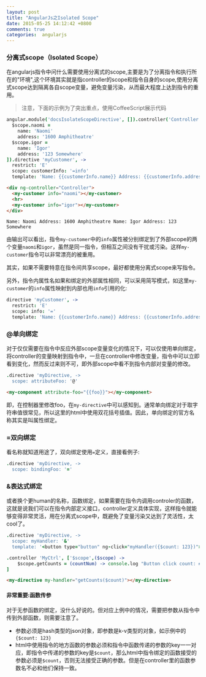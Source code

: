 ```yaml
---
layout: post
title: "AngularJs之Isolated Scope"
date: 2015-05-25 14:12:42 +0800
comments: true
categories:  angularjs
---
```


### 分离式scope（Isolated Scope）
在angularjs指令中问什么需要使用分离式的scope,主要是为了分离指令和执行所在的"环境",这个环境其实就是指controller的scope和指令自身的scope,使用分离式scope达到隔离各自scope变量，避免变量污染，从而最大程度上达到指令的重用。

> 注意，下面的示例为了突出重点，使用CoffeeScript展示代码

```coffeescript script.coffee
angular.module('docsIsolateScopeDirective', []).controller('Controller', ['$scope',($scope) ->
  $scope.naomi =
    name: 'Naomi'
    address: '1600 Amphitheatre'
  $scope.igor =
    name: 'Igor'
    address: '123 Somewhere'
]).directive 'myCustomer', ->
  restrict: 'E'
  scope: customerInfo: '=info'
  template: 'Name: {{customerInfo.name}} Address: {{customerInfo.address}}'
```

```html index.html
<div ng-controller="Controller">
  <my-customer info="naomi"></my-customer>
  <hr>
  <my-customer info="igor"></my-customer>
</div>
```

```text 输出为
Name: Naomi Address: 1600 Amphitheatre Name: Igor Address: 123 Somewhere
```

由输出可以看出，指令`my-customer`中的`info`属性被分别绑定到了外部scope的两个变量`naomi`和`igor`，虽然是同一指令，但相互之间没有干扰或污染。这样`my-customer`指令可以非常漂亮的被重用。

其实，如果不需要特意在指令间共享scope，最好都使用分离式scope来写指令。

另外，指令内属性名如果和绑定的外部属性相同，可以采用简写模式，如这里`my-customer`的`info`属性映射到内部也用`info`引用的化:

```coffeescript script.coffee
directive 'myCustomer', ->
  restrict: 'E'
  scope: info: '='
  template: 'Name: {{customerInfo.name}} Address: {{customerInfo.address}}'
```

<!--more-->

### @单向绑定
对于仅仅需要在指令中反应外部scope变量变化的情况下，可以仅使用单向绑定，将controller的变量映射到指令中，一旦在controller中修改变量，指令中可以立即看到变化，然而反过来则不可，即外部scope中看不到指令内部对变量的修改。

```coffeescript script.coffee
.directive 'myDirective, ->
  scope: attributeFoo: '@' 
```

```html index.html
<my-component attribute-foo="{{foo}}"></my-component>
```

即，在控制器里修改foo，在`my-directive`中可以感知到。通常单向绑定对于取字符串值很常见，所以这里的html中使用双花括号插值。因此，单向绑定的官方名称其实是叫属性绑定。

### =双向绑定
看名称就知道用途了，双向绑定使用`=`定义，直接看例子:

```coffeescript script.coffee
.directive 'myDirective, ->
  scope: bindingFoo: '=' 
```

### &表达式绑定
或者换个更human的名称，函数绑定，如果需要在指令内调用controler的函数，这就是说我们可以在指令内部定义接口，controller定义具体实现，这样指令就能够变得非常灵活，用在分离式scope中，既避免了变量污染又达到了灵活性，太cool了。

```coffeescript my-directive.coffee
.directive 'myDirective, ->
  scope: myHandler: '&'
  template: '<button type="button" ng-click="myHandler({$count: 123})"></button>'
```

```coffeescript my-controller.coffee
.controller 'MyCtrl', ['$scope',($scope) ->
    $scope.getCounts = (countNum) -> console.log "Button click count: #{countNum}"
]
```

```html index.html
<my-directive my-handler="getCounts($count)"></my-directive>
```

#### 非常重要:函数传参
对于无参函数的绑定，没什么好说的。但对应上例中的情况，需要把参数从指令中传到外部函数，则需要注意了。

* 参数必须是hash类型的json对象，即参数是k-v类型的对象，如示例中的`{$count: 123}`
* html中使用指令的地方函数的参数必须和指令中函数传递的参数的key一一对应，即指令中传递的参数的key是`$count`，那么html中指令绑定的函数接受的参数必须是`$count`，否则无法接受正确的参数。但是在controller里的函数参数名不必和他们保持一致。

